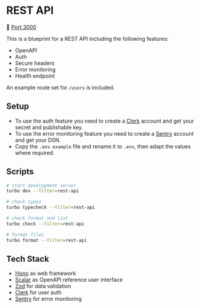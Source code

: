 # REST API

:electric_plug: [Port 3000](http://localhost:3000)

This is a blueprint for a REST API including the following features:

- OpenAPI
- Auth
- Secure headers
- Error monitoring
- Health endpoint

An example route set for `/users` is included.

## Setup

- To use the auth feature you need to create a [Clerk](https://clerk.com) account and get your secret and publishable key.
- To use the error monitoring feature you need to create a [Sentry](https://sentry.io) account and get your DSN.
- Copy the `.env.example` file and rename it to `.env`, then adapt the values where required.

## Scripts

```sh
# start development server
turbo dev --filter=rest-api

# check types
turbo typecheck --filter=rest-api

# check format and lint
turbo check --filter=rest-api

# format files
turbo format --filter=rest-api
```

## Tech Stack

- [Hono](https://hono.dev) as web framework
- [Scalar](https://scalar.com) as OpenAPI reference user interface
- [Zod](https://zod.dev) for data validation
- [Clerk](https://clerk.com) for user auth
- [Sentry](https://sentry.io) for error monitoring
